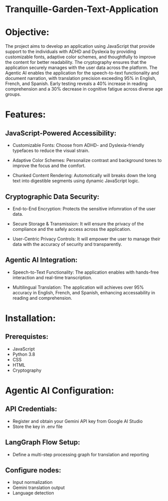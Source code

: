 # Tranquille-Garden-Text-Application

# Objective:

The project aims to develop an application using JavaScript that provide support to the individuals with ADHD and Dyslexia by providing customizable fonts, adaptive color schemes, and thoughtfully to improve the content for better readability.  The cryptography ensures that the application securely manages with the user data across the platform. The Agentic AI enables the application for the speech-to-text functionality and document narration, with translation precision exceeding 95% in English, French, and Spanish. Early testing reveals a 40% increase in reading comprehension and a 30% decrease in cognitive fatigue across diverse age groups.

# Features:

 ## JavaScript-Powered Accessibility:
 
- Customizable Fonts: Choose from ADHD- and Dyslexia-friendly typefaces to reduce the visual strain.
  
- Adaptive Color Schemes: Personalize contrast and background tones to improve the focus and the comfort.
  
- Chunked Content Rendering: Automotically will breaks down the long text into digestible segments using dynamic JavaScript logic.

## Cryptographic Data Security:

- End-to-End Encryption: Protects the sensitive infomration of the user data.
  
- Secure Storage & Transmission: It will ensure the privacy of the compliance and the safely access across the application.
  
- User-Centric Privacy Controls: It will empower the user to manage their data with the accuracy of security and transparently.

## Agentic AI Integration:

- Speech-to-Text Functionality: The application enables with hands-free interaction and real-time transcription.
  
- Multilingual Translation: The application will achieves over 95% accuracy in English, French, and Spanish, enhancing accessability in reading and comprehension.

# Installation:

## Prerequistes:

- JavaScript
- Python 3.8
- CSS
- HTML
- Cryptography

# Agentic AI Configuration:

## API Credentials:

- Register and obtain your Gemini API key from Google AI Studio
- Store the key in .env file

## LangGraph Flow Setup:

- Define a multi-step processing graph for translation and reporting

 ## Configure nodes:
 
- Input normalization
- Gemini translation output
- Language detection

